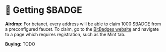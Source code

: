 # 🔁 Getting $BADGE

**Airdrop:** For betanet, every address will be able to claim 1000 $BADGE from a preconfigured faucet. To claim, go to the [BitBadges website](https://bitbadges.io) and navigate to a page which requires registration, such as the Mint tab.

**Buying:** TODO
